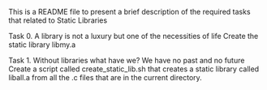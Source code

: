 This is a README file to present a brief description of the required tasks that related to Static Libraries

Task 0. A library is not a luxury but one of the necessities of life
	Create the static library libmy.a

Task 1. Without libraries what have we? We have no past and no future
	Create a script called create_static_lib.sh that creates a static library called liball.a from all the .c files that are in the current directory.
